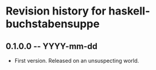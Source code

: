 # Revision history for haskell-buchstabensuppe

## 0.1.0.0 -- YYYY-mm-dd

* First version. Released on an unsuspecting world.
